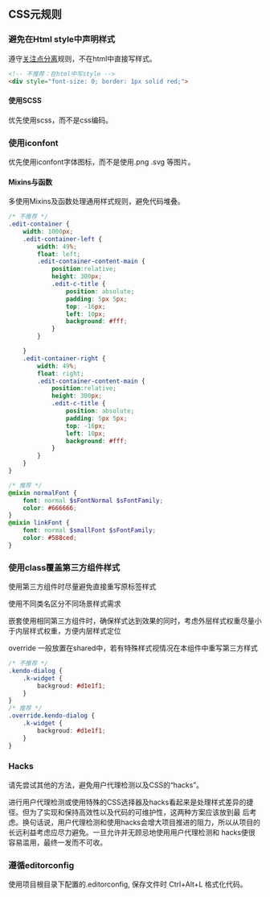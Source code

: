 ## CSS元规则



### 避免在Html style中声明样式


遵守[关注点分离](../html/html-style-rules.md#关注点分离)规则，不在html中直接写样式。

```html
<!-- 不推荐：在html中写style -->
<div style="font-size: 0; border: 1px solid red;">
```


#### 使用SCSS


优先使用scss，而不是css编码。


### 使用iconfont


优先使用iconfont字体图标，而不是使用.png .svg 等图片。


#### Mixins与函数


多使用Mixins及函数处理通用样式规则，避免代码堆叠。

```scss
/* 不推荐 */
.edit-container {
    width: 1000px;
    .edit-container-left {
        width: 49%;
        float: left;
        .edit-container-content-main {
            position:relative;
            height: 300px;
            .edit-c-title {
                position: absolute;
                padding: 5px 5px;
                top: -16px;
                left: 10px;
                background: #fff;
            }
        }

    }
    .edit-container-right {
        width: 49%;
        float: right;
        .edit-container-content-main {
            position:relative;
            height: 300px;
            .edit-c-title {
                position: absolute;
                padding: 5px 5px;
                top: -16px;
                left: 10px;
                background: #fff;
            }
        }
    }
}

/* 推荐 */
@mixin normalFont {
    font: normal $sFontNormal $sFontFamily;
    color: #666666;
}
@mixin linkFont {
    font: normal $smallFont $sFontFamily;
    color: #588ced;
}
```


### 使用class覆盖第三方组件样式


使用第三方组件时尽量避免直接重写原标签样式

使用不同类名区分不同场景样式需求

嵌套使用相同第三方组件时，确保样式达到效果的同时，考虑外层样式权重尽量小于内层样式权重，方便内层样式定位

override 一般放置在shared中，若有特殊样式视情况在本组件中重写第三方样式

```scss
/* 不推荐 */
.kendo-dialog {
    .k-widget {
        backgroud: #d1e1f1;
    }
}
/* 推荐 */
.override.kendo-dialog {
    .k-widget {
        backgroud: #d1e1f1;
    }
}
```


### Hacks


请先尝试其他的方法，避免用户代理检测以及CSS的“hacks”。

进行用户代理检测或使用特殊的CSS选择器及hacks看起来是处理样式差异的捷径。但为了实现和保持高效性以及代码的可维护性，这两种方案应该放到最
后考虑。换句话说，用户代理检测和使用hacks会增大项目推进的阻力，所以从项目的长远利益考虑应尽力避免。一旦允许并无顾忌地使用用户代理检测和
hacks便很容易滥用，最终一发而不可收。


### 遵循editorconfig


使用项目根目录下配置的.editorconfig, 保存文件时 Ctrl+Alt+L 格式化代码。
